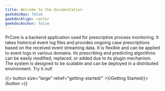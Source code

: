 ```yaml
---
title: Welcome to the documentation
geekdocNav: false
geekdocAlign: center
geekdocAnchor: false
---
```


<!-- markdownlint-capture -->
<!-- markdownlint-disable MD033 -->

<!-- markdownlint-restore -->

PrCore is a backend application used for prescriptive process monitoring. It takes historical event log files and provides ongoing case prescriptions based on the received event streaming data. It is flexible and can be applied to event logs in various domains. Its prescribing and predicting algorithms can be easily modified, replaced, or added due to its plugin mechanism. The system is designed to be scalable and can be deployed in a distributed environment. Try it out!

{{< button size="large" relref="getting-started/" >}}Getting Started{{< /button >}}
